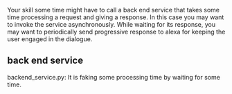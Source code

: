 Your skill some time might have to call a back end service that takes some time processing a request and giving a response. In this case you 
may want to invoke the service asynchronously. While waiting for its response, you may want to periodically send progressive response 
to alexa for keeping the user engaged in the dialogue.

## back end service

backend_service.py: It is faking some processing time by waiting for some time.

